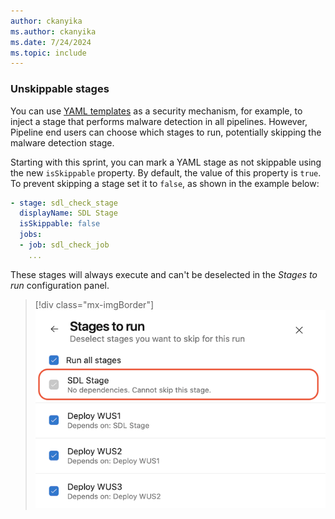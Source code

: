 ```yaml
---
author: ckanyika
ms.author: ckanyika
ms.date: 7/24/2024
ms.topic: include
---
```


### Unskippable stages

You can use [YAML templates]() as a security mechanism, for example, to inject a stage that performs malware detection in all pipelines. However, Pipeline end users can choose which stages to run, potentially skipping the malware detection stage.

Starting with this sprint, you can mark a YAML stage as not skippable using the new `isSkippable` property. By default, the value of this property is `true`. To prevent skipping a stage set it to `false`, as shown in the example below:
``` yaml
- stage: sdl_check_stage
  displayName: SDL Stage
  isSkippable: false
  jobs:
  - job: sdl_check_job
    ...
```

These stages will always execute and can't be deselected in the _Stages to run_ configuration panel.

> [!div class="mx-imgBorder"]
> ![Screenshot of stages to run.](../../media/242-pipelines-01.png "Screenshot of stages to run")